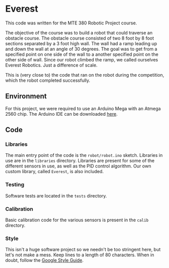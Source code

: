 # Everest
This code was written for the MTE 380 Robotic Project course.

The objective of the course was to build a robot that could traverse an
obstacle course. The obstacle course consisted of two 8 foot by 8 foot sections
separated by a 3 foot high wall. The wall had a ramp leading up and down the
wall at an angle of 30 degrees. The goal was to get from a specified point on
one side of the wall to a another specified point on the other side of wall.
Since our robot climbed the ramp, we called ourselves Everest Robotics. Just a
difference of scale.

This is (very close to) the code that ran on the robot during the competition,
which the robot completed successfully.

## Environment
For this project, we were required to use an Arduino Mega with an Atmega 2560
chip. The Arduino IDE can be downloaded
[here](https://www.arduino.cc/en/Main/Software).

## Code
### Libraries
The main entry point of the code is the `robot/robot.ino` sketch. Libraries in
use are in the `libraries` directory. Libraries are present for some of the
different sensors in use, as well as the PID control algorithm. Our own custom
library, called `Everest`, is also included.

### Testing
Software tests are located in the `tests` directory.

### Calibration
Basic calibration code for the various sensors is present in the `calib`
directory.

### Style
This isn't a huge software project so we needn't be too stringent here, but
let's not make a mess. Keep lines to a length of 80 characters. When in doubt,
follow the
[Google Style Guide](https://google.github.io/styleguide/cppguide.html).
